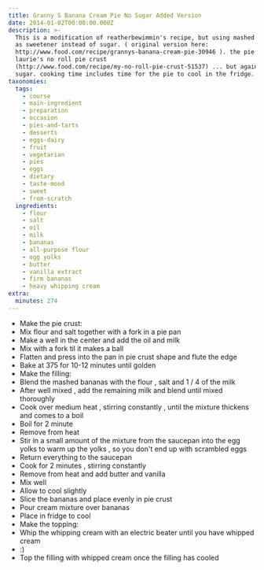```yaml
---
title: Granny S Banana Cream Pie No Sugar Added Version
date: 2014-01-02T00:00:00.000Z
description: >-
  This is a modification of reatherbewimmin's recipe, but using mashed bananas
  as sweetener instead of sugar. ( original version here:
  http://www.food.com/recipe/grannys-banana-cream-pie-30946 ). the pie crust is
  laurie's no roll pie crust
  (http://www.food.com/recipe/my-no-roll-pie-crust-51537) ... but again, with no
  sugar. cooking time includes time for the pie to cool in the fridge.
taxonomies:
  tags:
    - course
    - main-ingredient
    - preparation
    - occasion
    - pies-and-tarts
    - desserts
    - eggs-dairy
    - fruit
    - vegetarian
    - pies
    - eggs
    - dietary
    - taste-mood
    - sweet
    - from-scratch
  ingredients:
    - flour
    - salt
    - oil
    - milk
    - bananas
    - all-purpose flour
    - egg yolks
    - butter
    - vanilla extract
    - firm bananas
    - heavy whipping cream
extra:
  minutes: 274
---
```

 - Make the pie crust:
 - Mix flour and salt together with a fork in a pie pan
 - Make a well in the center and add the oil and milk
 - Mix with a fork til it makes a ball
 - Flatten and press into the pan in pie crust shape and flute the edge
 - Bake at 375 for 10-12 minutes until golden
 - Make the filling:
 - Blend the mashed bananas with the flour , salt and 1 / 4 of the milk
 - After well mixed , add the remaining milk and blend until mixed thoroughly
 - Cook over medium heat , stirring constantly , until the mixture thickens and comes to a boil
 - Boil for 2 minute
 - Remove from heat
 - Stir in a small amount of the mixture from the saucepan into the egg yolks to warm up the yolks , so you don't end up with scrambled eggs
 - Return everything to the saucepan
 - Cook for 2 minutes , stirring constantly
 - Remove from heat and add butter and vanilla
 - Mix well
 - Allow to cool slightly
 - Slice the bananas and place evenly in pie crust
 - Pour cream mixture over bananas
 - Place in fridge to cool
 - Make the topping:
 - Whip the whipping cream with an electric beater until you have whipped cream
 - :)
 - Top the filling with whipped cream once the filling has cooled
